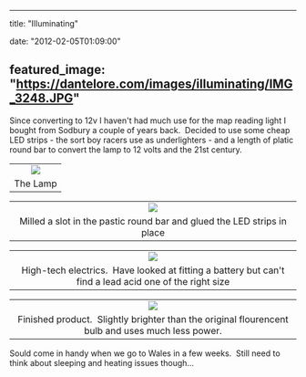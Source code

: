 
---
title: "Illuminating"

date: "2012-02-05T01:09:00"

featured_image: "https://dantelore.com/images/illuminating/IMG_3248.JPG"
---


Since converting to 12v I haven't had much use for the map reading light I bought from Sodbury a couple of years back.  Decided to use some cheap LED strips - the sort boy racers use as underlighters - and a length of platic round bar to convert the lamp to 12 volts and the 21st century.
<table align="center" cellpadding="0" cellspacing="0" style="margin-left: auto; margin-right: auto; text-align: center;"><tbody><tr><td style="text-align: center;"><a href="http://1.bp.blogspot.com/-TV6lqiTRXxM/Ty3UkqVjngI/AAAAAAAACXc/aBi0VuZP0qc/s1600/IMG_3248.JPG"><img src="https://dantelore.com/images/illuminating/IMG_3248.JPG"/></a></td></tr><tr><td style="text-align: center;">The Lamp</td></tr></tbody></table>
<table align="center" cellpadding="0" cellspacing="0" style="margin-left: auto; margin-right: auto; text-align: center;"><tbody><tr><td style="text-align: center;"><a href="http://1.bp.blogspot.com/-Jt9IZ1czjDg/Ty3UmougiJI/AAAAAAAACXk/h4ow7lUnzeY/s1600/IMG_3253.JPG"><img src="https://dantelore.com/images/illuminating/IMG_3253.JPG"/></a></td></tr><tr><td style="text-align: center;">Milled a slot in the pastic round bar and glued the LED strips in place</td></tr></tbody></table>
<table align="center" cellpadding="0" cellspacing="0" style="margin-left: auto; margin-right: auto; text-align: center;"><tbody><tr><td style="text-align: center;"><a href="http://2.bp.blogspot.com/-U2mq2d0IiYg/Ty3UoiiILtI/AAAAAAAACXs/TuvD4WnIPpU/s1600/IMG_3255.JPG"><img src="https://dantelore.com/images/illuminating/IMG_3255.JPG"/></a></td></tr><tr><td style="text-align: center;">High-tech electrics.  Have looked at fitting a battery but can't find a lead acid one of the right size</td></tr></tbody></table>
<table align="center" cellpadding="0" cellspacing="0" style="margin-left: auto; margin-right: auto; text-align: center;"><tbody><tr><td style="text-align: center;"><a href="http://2.bp.blogspot.com/-1v02wGFnFmk/Ty3Up4Y0hWI/AAAAAAAACX0/LUcl75WiYqE/s1600/IMG_3256.JPG"><img src="https://dantelore.com/images/illuminating/IMG_3256.JPG"/></a></td></tr><tr><td style="text-align: center;">Finished product.  Slightly brighter than the original flourencent bulb and uses much less power.</td></tr></tbody></table>Sould come in handy when we go to Wales in a few weeks.  Still need to think about sleeping and heating issues though...
